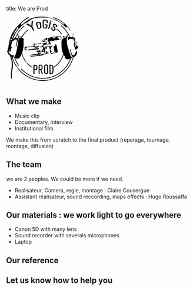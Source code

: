 title: We are Prod

![Alt Text]({yogis_stamp_black_little}/../../images/yogis_stamp_black_little.jpg)

What we make
------------

* Music clip
* Documentary, interview
* Institutional film 

We make this from scratch to the final product (reperage, tournage, montage, diffusion)

The team
--------

we are 2 peoples. We could be more if we need.

* Realisateur, Camera, regie, montage : Claire Cousergue
* Assistant réalisateur, sound reccording, maps effects : Hugo Roussaffa

Our materials : we work light to go everywhere
-------------


* Canon 5D with many lens
* Sound recorder with severals microphones
* Laptop

Our reference
-------------

Let us know how to help you
---------------------------